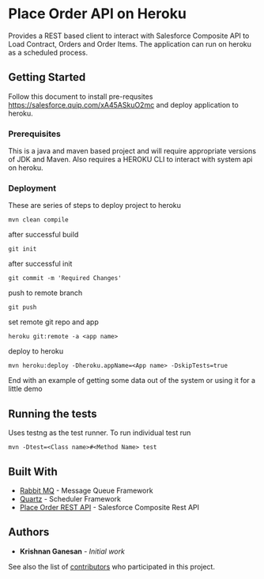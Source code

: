# Place Order API on Heroku

Provides a REST based client to interact with Salesforce Composite API to Load Contract, Orders and Order Items. The application can run on heroku as a scheduled process.

## Getting Started

Follow this document to install pre-requsites https://salesforce.quip.com/xA45ASkuO2mc and deploy application to heroku.

### Prerequisites

This is a java and maven based project and will require appropriate versions of JDK and Maven. Also requires a HEROKU CLI to interact with system api on heroku.

### Deployment

These are series of steps to deploy project to heroku

```
mvn clean compile
```

after successful build

```
git init
```

after successful init

```
git commit -m 'Required Changes'
```

push to remote branch

```
git push
```

set remote git repo and app

```
heroku git:remote -a <app name>
```
deploy  to heroku

```
mvn heroku:deploy -Dheroku.appName=<App name> -DskipTests=true
```

End with an example of getting some data out of the system or using it for a little demo

## Running the tests

Uses testng as the test runner. To run individual test run

```
mvn -Dtest=<Class name>#<Method Name> test
```

## Built With

* [Rabbit MQ](https://www.rabbitmq.com/getstarted.html) - Message Queue Framework
* [Quartz](http://www.quartz-scheduler.org/documentation/2.3.1-SNAPSHOT/tutorials/) - Scheduler Framework
* [Place Order REST API](https://developer.salesforce.com/docs/atlas.en-us.api_placeorder.meta/api_placeorder/) - Salesforce Composite Rest API


## Authors

* **Krishnan Ganesan** - *Initial work* 

See also the list of [contributors](https://github.com/your/project/contributors) who participated in this project.
